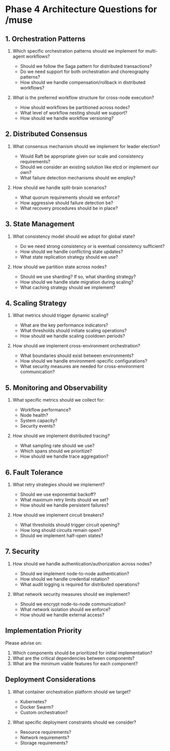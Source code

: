 # Phase 4 Architecture Questions for /muse

## 1. Orchestration Patterns

1. Which specific orchestration patterns should we implement for multi-agent workflows?
   - Should we follow the Saga pattern for distributed transactions?
   - Do we need support for both orchestration and choreography patterns?
   - How should we handle compensation/rollback in distributed workflows?

2. What is the preferred workflow structure for cross-node execution?
   - How should workflows be partitioned across nodes?
   - What level of workflow nesting should we support?
   - How should we handle workflow versioning?

## 2. Distributed Consensus

1. What consensus mechanism should we implement for leader election?
   - Would Raft be appropriate given our scale and consistency requirements?
   - Should we consider an existing solution like etcd or implement our own?
   - What failure detection mechanisms should we employ?

2. How should we handle split-brain scenarios?
   - What quorum requirements should we enforce?
   - How aggressive should failure detection be?
   - What recovery procedures should be in place?

## 3. State Management

1. What consistency model should we adopt for global state?
   - Do we need strong consistency or is eventual consistency sufficient?
   - How should we handle conflicting state updates?
   - What state replication strategy should we use?

2. How should we partition state across nodes?
   - Should we use sharding? If so, what sharding strategy?
   - How should we handle state migration during scaling?
   - What caching strategy should we implement?

## 4. Scaling Strategy

1. What metrics should trigger dynamic scaling?
   - What are the key performance indicators?
   - What thresholds should initiate scaling operations?
   - How should we handle scaling cooldown periods?

2. How should we implement cross-environment orchestration?
   - What boundaries should exist between environments?
   - How should we handle environment-specific configurations?
   - What security measures are needed for cross-environment communication?

## 5. Monitoring and Observability

1. What specific metrics should we collect for:
   - Workflow performance?
   - Node health?
   - System capacity?
   - Security events?

2. How should we implement distributed tracing?
   - What sampling rate should we use?
   - Which spans should we prioritize?
   - How should we handle trace aggregation?

## 6. Fault Tolerance

1. What retry strategies should we implement?
   - Should we use exponential backoff?
   - What maximum retry limits should we set?
   - How should we handle persistent failures?

2. How should we implement circuit breakers?
   - What thresholds should trigger circuit opening?
   - How long should circuits remain open?
   - Should we implement half-open states?

## 7. Security

1. How should we handle authentication/authorization across nodes?
   - Should we implement node-to-node authentication?
   - How should we handle credential rotation?
   - What audit logging is required for distributed operations?

2. What network security measures should we implement?
   - Should we encrypt node-to-node communication?
   - What network isolation should we enforce?
   - How should we handle external access?

## Implementation Priority

Please advise on:
1. Which components should be prioritized for initial implementation?
2. What are the critical dependencies between components?
3. What are the minimum viable features for each component?

## Deployment Considerations

1. What container orchestration platform should we target?
   - Kubernetes?
   - Docker Swarm?
   - Custom orchestration?

2. What specific deployment constraints should we consider?
   - Resource requirements?
   - Network requirements?
   - Storage requirements?